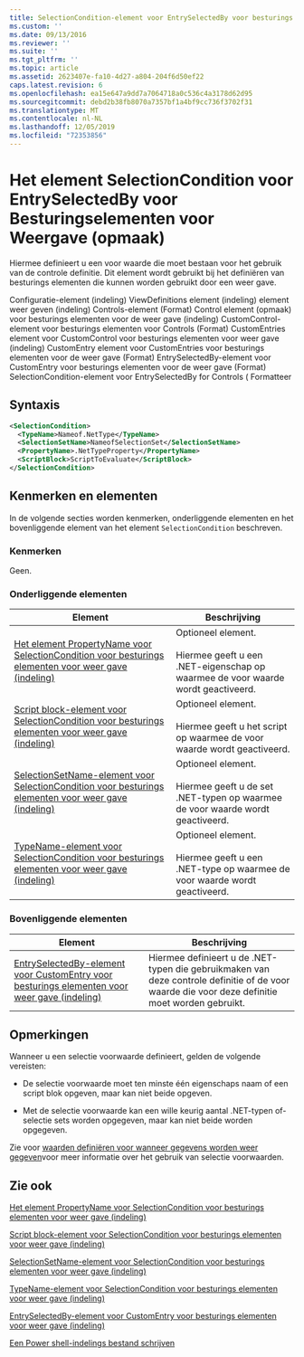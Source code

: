 ```yaml
---
title: SelectionCondition-element voor EntrySelectedBy voor besturings elementen voor weer gave (indeling) | Microsoft Docs
ms.custom: ''
ms.date: 09/13/2016
ms.reviewer: ''
ms.suite: ''
ms.tgt_pltfrm: ''
ms.topic: article
ms.assetid: 2623407e-fa10-4d27-a804-204f6d50ef22
caps.latest.revision: 6
ms.openlocfilehash: ea15e647a9dd7a7064718a0c536c4a3178d62d95
ms.sourcegitcommit: debd2b38fb8070a7357bf1a4bf9cc736f3702f31
ms.translationtype: MT
ms.contentlocale: nl-NL
ms.lasthandoff: 12/05/2019
ms.locfileid: "72353856"
---
```

# <a name="selectioncondition-element-for-entryselectedby-for-controls-for-view-format"></a>Het element SelectionCondition voor EntrySelectedBy voor Besturingselementen voor Weergave (opmaak)

Hiermee definieert u een voor waarde die moet bestaan voor het gebruik van de controle definitie. Dit element wordt gebruikt bij het definiëren van besturings elementen die kunnen worden gebruikt door een weer gave.

Configuratie-element (indeling) ViewDefinitions element (indeling) element weer geven (indeling) Controls-element (Format) Control element (opmaak) voor besturings elementen voor de weer gave (indeling) CustomControl-element voor besturings elementen voor Controls (Format) CustomEntries element voor CustomControl voor besturings elementen voor weer gave (indeling) CustomEntry element voor CustomEntries voor besturings elementen voor de weer gave (Format) EntrySelectedBy-element voor CustomEntry voor besturings elementen voor de weer gave (Format) SelectionCondition-element voor EntrySelectedBy for Controls ( Formatteer

## <a name="syntax"></a>Syntaxis

```xml
<SelectionCondition>
  <TypeName>Nameof.NetType</TypeName>
  <SelectionSetName>NameofSelectionSet</SelectionSetName>
  <PropertyName>.NetTypeProperty</PropertyName>
  <ScriptBlock>ScriptToEvaluate</ScriptBlock>
</SelectionCondition>
```

## <a name="attributes-and-elements"></a>Kenmerken en elementen

In de volgende secties worden kenmerken, onderliggende elementen en het bovenliggende element van het element `SelectionCondition` beschreven.

### <a name="attributes"></a>Kenmerken

Geen.

### <a name="child-elements"></a>Onderliggende elementen

|Element|Beschrijving|
|-------------|-----------------|
|[Het element PropertyName voor SelectionCondition voor besturings elementen voor weer gave (indeling)](./propertyname-element-for-selectioncondition-for-controls-for-view-format.md)|Optioneel element.<br /><br /> Hiermee geeft u een .NET-eigenschap op waarmee de voor waarde wordt geactiveerd.|
|[Script block-element voor SelectionCondition voor besturings elementen voor weer gave (indeling)](./scriptblock-element-for-selectioncondition-for-controls-for-view-format.md)|Optioneel element.<br /><br /> Hiermee geeft u het script op waarmee de voor waarde wordt geactiveerd.|
|[SelectionSetName-element voor SelectionCondition voor besturings elementen voor weer gave (indeling)](./selectionsetname-element-for-selectioncondition-for-controls-for-view-format.md)|Optioneel element.<br /><br /> Hiermee geeft u de set .NET-typen op waarmee de voor waarde wordt geactiveerd.|
|[TypeName-element voor SelectionCondition voor besturings elementen voor weer gave (indeling)](./typename-element-for-selectioncondition-for-controls-for-view-format.md)|Optioneel element.<br /><br /> Hiermee geeft u een .NET-type op waarmee de voor waarde wordt geactiveerd.|

### <a name="parent-elements"></a>Bovenliggende elementen

|Element|Beschrijving|
|-------------|-----------------|
|[EntrySelectedBy-element voor CustomEntry voor besturings elementen voor weer gave (indeling)](./entryselectedby-element-for-customentry-for-controls-for-view-format.md)|Hiermee definieert u de .NET-typen die gebruikmaken van deze controle definitie of de voor waarde die voor deze definitie moet worden gebruikt.|

## <a name="remarks"></a>Opmerkingen

Wanneer u een selectie voorwaarde definieert, gelden de volgende vereisten:

- De selectie voorwaarde moet ten minste één eigenschaps naam of een script blok opgeven, maar kan niet beide opgeven.

- Met de selectie voorwaarde kan een wille keurig aantal .NET-typen of-selectie sets worden opgegeven, maar kan niet beide worden opgegeven.

Zie voor [waarden definiëren voor wanneer gegevens worden weer gegeven](./defining-conditions-for-displaying-data.md)voor meer informatie over het gebruik van selectie voorwaarden.

## <a name="see-also"></a>Zie ook

[Het element PropertyName voor SelectionCondition voor besturings elementen voor weer gave (indeling)](./propertyname-element-for-selectioncondition-for-controls-for-view-format.md)

[Script block-element voor SelectionCondition voor besturings elementen voor weer gave (indeling)](./scriptblock-element-for-selectioncondition-for-controls-for-view-format.md)

[SelectionSetName-element voor SelectionCondition voor besturings elementen voor weer gave (indeling)](./selectionsetname-element-for-selectioncondition-for-controls-for-view-format.md)

[TypeName-element voor SelectionCondition voor besturings elementen voor weer gave (indeling)](./typename-element-for-selectioncondition-for-controls-for-view-format.md)

[EntrySelectedBy-element voor CustomEntry voor besturings elementen voor weer gave (indeling)](./entryselectedby-element-for-customentry-for-controls-for-view-format.md)

[Een Power shell-indelings bestand schrijven](./writing-a-powershell-formatting-file.md)
